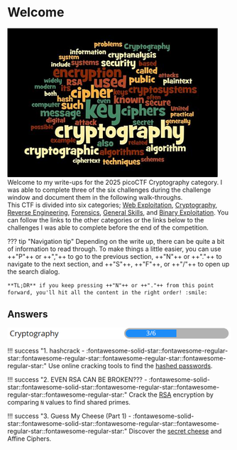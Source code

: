 # Welcome

![Group photo](./img/misc/crypto_image.png) Welcome to my write-ups for the 2025 picoCTF Cryptography category. I was able to complete three of the six challenges during the challenge window and document them in the following walk-throughs.<br/>
This CTF is divided into six categories; [Web Exploitation](./webexploit.md), [Cryptography](./cryptography.md), [Reverse Engineering](./reverse.md), [Forensics](./forensics.md), [General Skills](./general.md), and [Binary Exploitation](./binary.md). You can follow the links to the other categories or the links below to the challenges I was able to complete before the end of the competition.<br/>

??? tip "Navigation tip"
    Depending on the write up, there can be quite a bit of information to read through. To make things a little easier, you can use ++"P"++ or ++","++ to go to the previous section, ++"N"++ or ++"."++ to navigate to the next section, and ++"S"++, ++"F"++, or ++"/"++ to open up the search dialog.

    **TL;DR** if you keep pressing ++"N"++ or ++"."++ from this point forward, you'll hit all the content in the right order! :smile:

## Answers

![Group photo](./img/misc/cyrpto-progress-tracker.png)

!!! success "1. hashcrack - :fontawesome-solid-star::fontawesome-regular-star::fontawesome-regular-star::fontawesome-regular-star::fontawesome-regular-star:"
    Use online cracking tools to find the [hashed passwords](./Cryptography/o1.md).

!!! success "2. EVEN RSA CAN BE BROKEN??? - :fontawesome-solid-star::fontawesome-solid-star::fontawesome-regular-star::fontawesome-regular-star::fontawesome-regular-star:"
    Crack the [RSA](./Cryptography/o2.md) encryption by comparing `N` values to find shared primes.

!!! success "3. Guess My Cheese (Part 1) - :fontawesome-solid-star::fontawesome-solid-star::fontawesome-regular-star::fontawesome-regular-star::fontawesome-regular-star:"
    Discover the [secret cheese](./Cryptography/o3.md) and Affine Ciphers.
